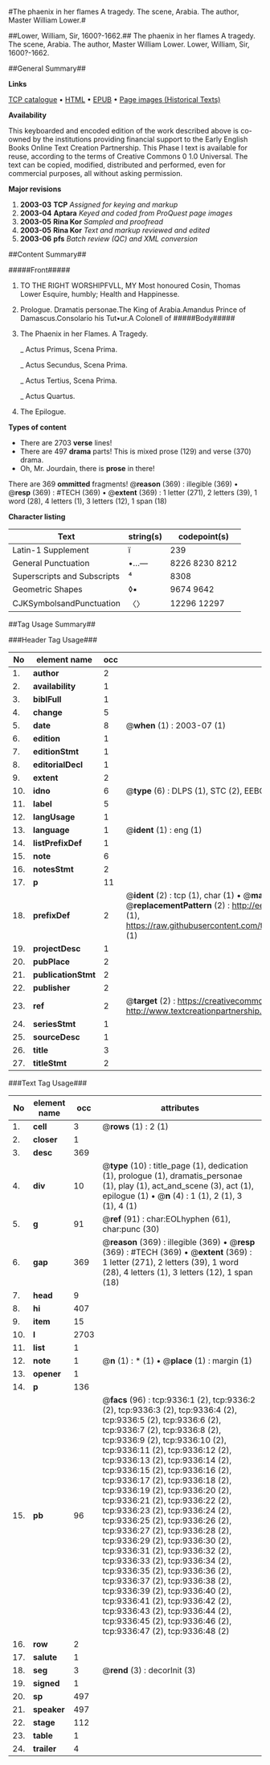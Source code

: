 #The phaenix in her flames A tragedy. The scene, Arabia. The author, Master William Lower.#

##Lower, William, Sir, 1600?-1662.##
The phaenix in her flames A tragedy. The scene, Arabia. The author, Master William Lower.
Lower, William, Sir, 1600?-1662.

##General Summary##

**Links**

[TCP catalogue](http://www.ota.ox.ac.uk/tcp/)  • 
[HTML](http://tei.it.ox.ac.uk/tcp/Texts-HTML/free/A06/A06402.html)  • 
[EPUB](http://tei.it.ox.ac.uk/tcp/Texts-EPUB/free/A06/A06402.epub) • 
[Page images (Historical Texts)](https://data.historicaltexts.jisc.ac.uk/view?pubId=eebo-99844516e&pageId=eebo-99844516e-9336-1)

**Availability**

This keyboarded and encoded edition of the
	       work described above is co-owned by the institutions
	       providing financial support to the Early English Books
	       Online Text Creation Partnership. This Phase I text is
	       available for reuse, according to the terms of Creative
	       Commons 0 1.0 Universal. The text can be copied,
	       modified, distributed and performed, even for
	       commercial purposes, all without asking permission.

**Major revisions**

1. __2003-03__ __TCP__ *Assigned for keying and markup*
1. __2003-04__ __Aptara__ *Keyed and coded from ProQuest page images*
1. __2003-05__ __Rina Kor__ *Sampled and proofread*
1. __2003-05__ __Rina Kor__ *Text and markup reviewed and edited*
1. __2003-06__ __pfs__ *Batch review (QC) and XML conversion*

##Content Summary##

#####Front#####

1. TO THE RIGHT
WORSHIPFVLL, MY
Most honoured Cosin, Thomas
Lower Esquire, humbly; Health
and Happinesse.

1. Prologue.
Dramatis personae.The King of Arabia.Amandus Prince of Damascus.Consolario his Tut•ur.A Colonell of 
#####Body#####

1. The Phaenix in her Flames.
A Tragedy.

    _ Actus Primus, Scena Prima.

    _ Actus Secundus, Scena Prima.

    _ Actus Tertius, Scena Prima.

    _ Actus Quartus.

1. The Epilogue.

**Types of content**

  * There are 2703 **verse** lines!
  * There are 497 **drama** parts! This is mixed prose (129) and verse (370) drama.
  * Oh, Mr. Jourdain, there is **prose** in there!

There are 369 **ommitted** fragments! 
 @__reason__ (369) : illegible (369)  •  @__resp__ (369) : #TECH (369)  •  @__extent__ (369) : 1 letter (271), 2 letters (39), 1 word (28), 4 letters (1), 3 letters (12), 1 span (18)

**Character listing**


|Text|string(s)|codepoint(s)|
|---|---|---|
|Latin-1 Supplement|ï|239|
|General Punctuation|•…—|8226 8230 8212|
|Superscripts             and Subscripts|⁴|8308|
|Geometric Shapes|◊▪|9674 9642|
|CJKSymbolsandPunctuation|〈〉|12296 12297|

##Tag Usage Summary##

###Header Tag Usage###

|No|element name|occ|attributes|
|---|---|---|---|
|1.|__author__|2||
|2.|__availability__|1||
|3.|__biblFull__|1||
|4.|__change__|5||
|5.|__date__|8| @__when__ (1) : 2003-07 (1)|
|6.|__edition__|1||
|7.|__editionStmt__|1||
|8.|__editorialDecl__|1||
|9.|__extent__|2||
|10.|__idno__|6| @__type__ (6) : DLPS (1), STC (2), EEBO-CITATION (1), PROQUEST (1), VID (1)|
|11.|__label__|5||
|12.|__langUsage__|1||
|13.|__language__|1| @__ident__ (1) : eng (1)|
|14.|__listPrefixDef__|1||
|15.|__note__|6||
|16.|__notesStmt__|2||
|17.|__p__|11||
|18.|__prefixDef__|2| @__ident__ (2) : tcp (1), char (1)  •  @__matchPattern__ (2) : ([0-9\-]+):([0-9IVX]+) (1), (.+) (1)  •  @__replacementPattern__ (2) : http://eebo.chadwyck.com/downloadtiff?vid=$1&page=$2 (1), https://raw.githubusercontent.com/textcreationpartnership/Texts/master/tcpchars.xml#$1 (1)|
|19.|__projectDesc__|1||
|20.|__pubPlace__|2||
|21.|__publicationStmt__|2||
|22.|__publisher__|2||
|23.|__ref__|2| @__target__ (2) : https://creativecommons.org/publicdomain/zero/1.0/ (1), http://www.textcreationpartnership.org/docs/. (1)|
|24.|__seriesStmt__|1||
|25.|__sourceDesc__|1||
|26.|__title__|3||
|27.|__titleStmt__|2||


###Text Tag Usage###

|No|element name|occ|attributes|
|---|---|---|---|
|1.|__cell__|3| @__rows__ (1) : 2 (1)|
|2.|__closer__|1||
|3.|__desc__|369||
|4.|__div__|10| @__type__ (10) : title_page (1), dedication (1), prologue (1), dramatis_personae (1), play (1), act_and_scene (3), act (1), epilogue (1)  •  @__n__ (4) : 1 (1), 2 (1), 3 (1), 4 (1)|
|5.|__g__|91| @__ref__ (91) : char:EOLhyphen (61), char:punc (30)|
|6.|__gap__|369| @__reason__ (369) : illegible (369)  •  @__resp__ (369) : #TECH (369)  •  @__extent__ (369) : 1 letter (271), 2 letters (39), 1 word (28), 4 letters (1), 3 letters (12), 1 span (18)|
|7.|__head__|9||
|8.|__hi__|407||
|9.|__item__|15||
|10.|__l__|2703||
|11.|__list__|1||
|12.|__note__|1| @__n__ (1) : * (1)  •  @__place__ (1) : margin (1)|
|13.|__opener__|1||
|14.|__p__|136||
|15.|__pb__|96| @__facs__ (96) : tcp:9336:1 (2), tcp:9336:2 (2), tcp:9336:3 (2), tcp:9336:4 (2), tcp:9336:5 (2), tcp:9336:6 (2), tcp:9336:7 (2), tcp:9336:8 (2), tcp:9336:9 (2), tcp:9336:10 (2), tcp:9336:11 (2), tcp:9336:12 (2), tcp:9336:13 (2), tcp:9336:14 (2), tcp:9336:15 (2), tcp:9336:16 (2), tcp:9336:17 (2), tcp:9336:18 (2), tcp:9336:19 (2), tcp:9336:20 (2), tcp:9336:21 (2), tcp:9336:22 (2), tcp:9336:23 (2), tcp:9336:24 (2), tcp:9336:25 (2), tcp:9336:26 (2), tcp:9336:27 (2), tcp:9336:28 (2), tcp:9336:29 (2), tcp:9336:30 (2), tcp:9336:31 (2), tcp:9336:32 (2), tcp:9336:33 (2), tcp:9336:34 (2), tcp:9336:35 (2), tcp:9336:36 (2), tcp:9336:37 (2), tcp:9336:38 (2), tcp:9336:39 (2), tcp:9336:40 (2), tcp:9336:41 (2), tcp:9336:42 (2), tcp:9336:43 (2), tcp:9336:44 (2), tcp:9336:45 (2), tcp:9336:46 (2), tcp:9336:47 (2), tcp:9336:48 (2)|
|16.|__row__|2||
|17.|__salute__|1||
|18.|__seg__|3| @__rend__ (3) : decorInit (3)|
|19.|__signed__|1||
|20.|__sp__|497||
|21.|__speaker__|497||
|22.|__stage__|112||
|23.|__table__|1||
|24.|__trailer__|4||
